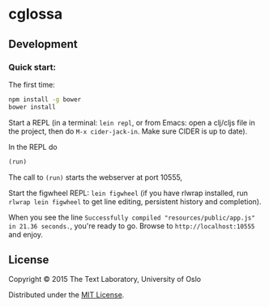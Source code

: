 # cglossa


## Development

### Quick start:
The first time:
```sh
npm install -g bower
bower install
```

Start a REPL (in a terminal: `lein repl`, or from Emacs: open a
clj/cljs file in the project, then do `M-x cider-jack-in`. Make sure
CIDER is up to date).

In the REPL do

```clojure
(run)
```

The call to `(run)` starts the webserver at port
10555, 

Start the figwheel REPL: `lein figwheel` (if you have rlwrap installed, run
`rlwrap lein figwheel` to get line editing, persistent history and completion).


When you see the line `Successfully compiled "resources/public/app.js"
in 21.36 seconds.`, you're ready to go. Browse to
`http://localhost:10555` and enjoy.

## License

Copyright © 2015 The Text Laboratory, University of Oslo

Distributed under the <a href="http://www.opensource.org/licenses/MIT">MIT License</a>.
